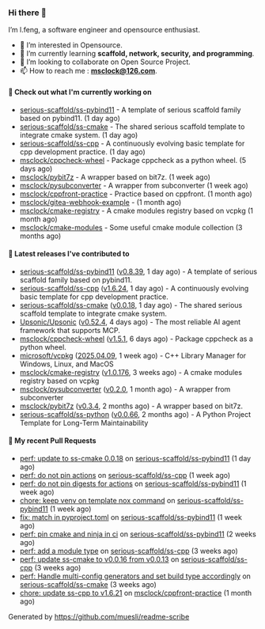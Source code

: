 ### Hi there 👋

I’m l.feng, a software engineer and opensource enthusiast.

- 👀 I’m interested in Opensource.
- 🌱 I’m currently learning **scaffold, network, security, and programming**.
- 💞️ I’m looking to collaborate on Open Source Project.
- 📫 How to reach me : **msclock@126.com**.

#### 👷 Check out what I'm currently working on

- [serious-scaffold/ss-pybind11](https://github.com/serious-scaffold/ss-pybind11) - A template of serious scaffold family based on pybind11. (1 day ago)
- [serious-scaffold/ss-cmake](https://github.com/serious-scaffold/ss-cmake) - The shared serious scaffold template to integrate cmake system. (1 day ago)
- [serious-scaffold/ss-cpp](https://github.com/serious-scaffold/ss-cpp) - A continuously evolving basic template for cpp development practice. (1 day ago)
- [msclock/cppcheck-wheel](https://github.com/msclock/cppcheck-wheel) - Package cppcheck as a python wheel. (5 days ago)
- [msclock/pybit7z](https://github.com/msclock/pybit7z) - A wrapper based on bit7z. (1 week ago)
- [msclock/pysubconverter](https://github.com/msclock/pysubconverter) - A wrapper from subconverter (1 week ago)
- [msclock/cppfront-practice](https://github.com/msclock/cppfront-practice) - Practice based on cppfront. (1 month ago)
- [msclock/gitea-webhook-example](https://github.com/msclock/gitea-webhook-example) -  (1 month ago)
- [msclock/cmake-registry](https://github.com/msclock/cmake-registry) - A cmake modules registry based on vcpkg (1 month ago)
- [msclock/cmake-modules](https://github.com/msclock/cmake-modules) - Some useful cmake module collection (3 months ago)

#### 🔭 Latest releases I've contributed to

- [serious-scaffold/ss-pybind11](https://github.com/serious-scaffold/ss-pybind11) ([v0.8.39](https://github.com/serious-scaffold/ss-pybind11/releases/tag/v0.8.39), 1 day ago) - A template of serious scaffold family based on pybind11.
- [serious-scaffold/ss-cpp](https://github.com/serious-scaffold/ss-cpp) ([v1.6.24](https://github.com/serious-scaffold/ss-cpp/releases/tag/v1.6.24), 1 day ago) - A continuously evolving basic template for cpp development practice.
- [serious-scaffold/ss-cmake](https://github.com/serious-scaffold/ss-cmake) ([v0.0.18](https://github.com/serious-scaffold/ss-cmake/releases/tag/v0.0.18), 1 day ago) - The shared serious scaffold template to integrate cmake system.
- [Upsonic/Upsonic](https://github.com/Upsonic/Upsonic) ([v0.52.4](https://github.com/Upsonic/Upsonic/releases/tag/v0.52.4), 4 days ago) - The most reliable AI agent framework that supports MCP.
- [msclock/cppcheck-wheel](https://github.com/msclock/cppcheck-wheel) ([v1.5.1](https://github.com/msclock/cppcheck-wheel/releases/tag/v1.5.1), 6 days ago) - Package cppcheck as a python wheel.
- [microsoft/vcpkg](https://github.com/microsoft/vcpkg) ([2025.04.09](https://github.com/microsoft/vcpkg/releases/tag/2025.04.09), 1 week ago) - C&#43;&#43; Library Manager for Windows, Linux, and MacOS
- [msclock/cmake-registry](https://github.com/msclock/cmake-registry) ([v1.0.176](https://github.com/msclock/cmake-registry/releases/tag/v1.0.176), 3 weeks ago) - A cmake modules registry based on vcpkg
- [msclock/pysubconverter](https://github.com/msclock/pysubconverter) ([v0.2.0](https://github.com/msclock/pysubconverter/releases/tag/v0.2.0), 1 month ago) - A wrapper from subconverter
- [msclock/pybit7z](https://github.com/msclock/pybit7z) ([v0.3.4](https://github.com/msclock/pybit7z/releases/tag/v0.3.4), 2 months ago) - A wrapper based on bit7z.
- [serious-scaffold/ss-python](https://github.com/serious-scaffold/ss-python) ([v0.0.66](https://github.com/serious-scaffold/ss-python/releases/tag/v0.0.66), 2 months ago) - A Python Project Template for Long-Term Maintainability

#### 🔨 My recent Pull Requests

- [perf: update to ss-cmake 0.0.18](https://github.com/serious-scaffold/ss-pybind11/pull/166) on [serious-scaffold/ss-pybind11](https://github.com/serious-scaffold/ss-pybind11) (1 day ago)
- [perf: do not pin actions](https://github.com/serious-scaffold/ss-cpp/pull/507) on [serious-scaffold/ss-cpp](https://github.com/serious-scaffold/ss-cpp) (1 week ago)
- [perf: do not pin digests for actions](https://github.com/serious-scaffold/ss-pybind11/pull/165) on [serious-scaffold/ss-pybind11](https://github.com/serious-scaffold/ss-pybind11) (1 week ago)
- [chore: keep venv on template nox command](https://github.com/serious-scaffold/ss-pybind11/pull/164) on [serious-scaffold/ss-pybind11](https://github.com/serious-scaffold/ss-pybind11) (1 week ago)
- [fix: match in pyproject.toml](https://github.com/serious-scaffold/ss-pybind11/pull/163) on [serious-scaffold/ss-pybind11](https://github.com/serious-scaffold/ss-pybind11) (1 week ago)
- [perf: pin cmake and ninja in ci](https://github.com/serious-scaffold/ss-pybind11/pull/161) on [serious-scaffold/ss-pybind11](https://github.com/serious-scaffold/ss-pybind11) (2 weeks ago)
- [perf: add a module type](https://github.com/serious-scaffold/ss-cpp/pull/484) on [serious-scaffold/ss-cpp](https://github.com/serious-scaffold/ss-cpp) (3 weeks ago)
- [perf: update ss-cmake to v0.0.16 from v0.0.13](https://github.com/serious-scaffold/ss-cpp/pull/483) on [serious-scaffold/ss-cpp](https://github.com/serious-scaffold/ss-cpp) (3 weeks ago)
- [perf: Handle multi-config generators and set build type accordingly](https://github.com/serious-scaffold/ss-cmake/pull/43) on [serious-scaffold/ss-cmake](https://github.com/serious-scaffold/ss-cmake) (3 weeks ago)
- [chore: update ss-cpp to v1.6.21](https://github.com/msclock/cppfront-practice/pull/53) on [msclock/cppfront-practice](https://github.com/msclock/cppfront-practice) (1 month ago)

Generated by https://github.com/muesli/readme-scribe
